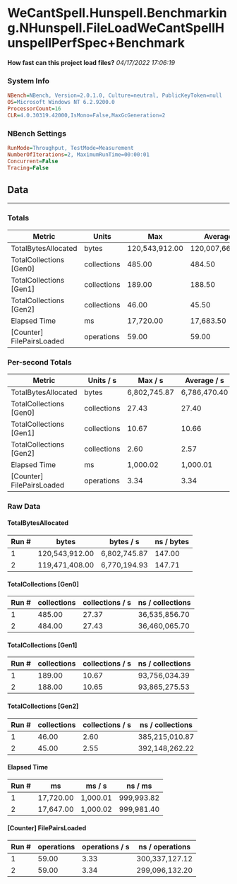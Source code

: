 ﻿# WeCantSpell.Hunspell.Benchmarking.NHunspell.FileLoadWeCantSpellHunspellPerfSpec+Benchmark
__How fast can this project load files?__
_04/17/2022 17:06:19_
### System Info
```ini
NBench=NBench, Version=2.0.1.0, Culture=neutral, PublicKeyToken=null
OS=Microsoft Windows NT 6.2.9200.0
ProcessorCount=16
CLR=4.0.30319.42000,IsMono=False,MaxGcGeneration=2
```

### NBench Settings
```ini
RunMode=Throughput, TestMode=Measurement
NumberOfIterations=2, MaximumRunTime=00:00:01
Concurrent=False
Tracing=False
```

## Data
-------------------

### Totals
|          Metric |           Units |             Max |         Average |             Min |          StdDev |
|---------------- |---------------- |---------------- |---------------- |---------------- |---------------- |
|TotalBytesAllocated |           bytes |  120,543,912.00 |  120,007,660.00 |  119,471,408.00 |      758,374.85 |
|TotalCollections [Gen0] |     collections |          485.00 |          484.50 |          484.00 |            0.71 |
|TotalCollections [Gen1] |     collections |          189.00 |          188.50 |          188.00 |            0.71 |
|TotalCollections [Gen2] |     collections |           46.00 |           45.50 |           45.00 |            0.71 |
|    Elapsed Time |              ms |       17,720.00 |       17,683.50 |       17,647.00 |           51.62 |
|[Counter] FilePairsLoaded |      operations |           59.00 |           59.00 |           59.00 |            0.00 |

### Per-second Totals
|          Metric |       Units / s |         Max / s |     Average / s |         Min / s |      StdDev / s |
|---------------- |---------------- |---------------- |---------------- |---------------- |---------------- |
|TotalBytesAllocated |           bytes |    6,802,745.87 |    6,786,470.40 |    6,770,194.93 |       23,016.99 |
|TotalCollections [Gen0] |     collections |           27.43 |           27.40 |           27.37 |            0.04 |
|TotalCollections [Gen1] |     collections |           10.67 |           10.66 |           10.65 |            0.01 |
|TotalCollections [Gen2] |     collections |            2.60 |            2.57 |            2.55 |            0.03 |
|    Elapsed Time |              ms |        1,000.02 |        1,000.01 |        1,000.01 |            0.01 |
|[Counter] FilePairsLoaded |      operations |            3.34 |            3.34 |            3.33 |            0.01 |

### Raw Data
#### TotalBytesAllocated
|           Run # |           bytes |       bytes / s |      ns / bytes |
|---------------- |---------------- |---------------- |---------------- |
|               1 |  120,543,912.00 |    6,802,745.87 |          147.00 |
|               2 |  119,471,408.00 |    6,770,194.93 |          147.71 |

#### TotalCollections [Gen0]
|           Run # |     collections | collections / s |ns / collections |
|---------------- |---------------- |---------------- |---------------- |
|               1 |          485.00 |           27.37 |   36,535,856.70 |
|               2 |          484.00 |           27.43 |   36,460,065.70 |

#### TotalCollections [Gen1]
|           Run # |     collections | collections / s |ns / collections |
|---------------- |---------------- |---------------- |---------------- |
|               1 |          189.00 |           10.67 |   93,756,034.39 |
|               2 |          188.00 |           10.65 |   93,865,275.53 |

#### TotalCollections [Gen2]
|           Run # |     collections | collections / s |ns / collections |
|---------------- |---------------- |---------------- |---------------- |
|               1 |           46.00 |            2.60 |  385,215,010.87 |
|               2 |           45.00 |            2.55 |  392,148,262.22 |

#### Elapsed Time
|           Run # |              ms |          ms / s |         ns / ms |
|---------------- |---------------- |---------------- |---------------- |
|               1 |       17,720.00 |        1,000.01 |      999,993.82 |
|               2 |       17,647.00 |        1,000.02 |      999,981.40 |

#### [Counter] FilePairsLoaded
|           Run # |      operations |  operations / s | ns / operations |
|---------------- |---------------- |---------------- |---------------- |
|               1 |           59.00 |            3.33 |  300,337,127.12 |
|               2 |           59.00 |            3.34 |  299,096,132.20 |


